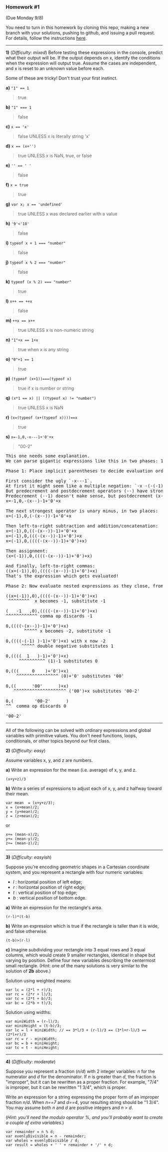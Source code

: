 
### Homework #1
(Due Monday 9/8)

You need to turn in this homework by cloning this repo, making a new branch with your solutions, pushing to github, and issuing a pull request.
For details, follow the instructions [here](http://portlandcodeschool.github.io/jse/2014/05/12/command-line-and-git-slides/#/14).

---

**1)** (_Difficulty: mixed_)
Before testing these expressions in the console, predict what their output will be.  If the output depends on x, identify the conditions when the expression will output true.  Assume the cases are independent, and x is reset to an unknown value before each.

Some of these are tricky!  Don't trust your first instinct.  


**a)** `"1" == 1`
> true

**b)** `"1" === 1`
> false

**c)** `x == 'x'`
> false UNLESS x is literally string 'x'

**d)** `x == (x+'')`
> true UNLESS x is NaN, true, or false

**e)** `'' == ' '`
> false

**f)** `x = true`
> true

**g)** `var x; x == 'undefined'`
> true UNLESS x was declared earlier with a value

**h)** `'9'<'10'`
> false

**i)** `typeof x + 1 === "number"`
> false

**j)** `typeof x % 2 === "number"`
> false

**k)** `typeof (x % 2) === "number"`
> true

**l)** `x++ == ++x`
> false

**m)** `++x == x++`
> true UNLESS x is non-numeric string

**n)** `"1"+x == 1+x`
> true when x is any string

**o)** `"0"+1 == 1`
> true

**p)** `(typeof (x+1))===(typeof x)`	
> true if x is number or string

**q)** `(x*1 == x) || ((typeof x) != "number")`
> true UNLESS x is NaN

**r)** `(x=(typeof (x+(typeof x))))==x`
> true

**s)** `x=-1,0,-x---1+'0'+x`
> "00-2"

<pre>
This one needs some explanation.
We can parse gigantic expressions like this in two phases: 1) parentheses replacement, then 2) evaluation.

Phase 1: Place implicit parentheses to decide evaluation order!

First consider the ugly `-x---1`.
At first it might seem like a multiple negation: `-x -(-(-1)))`.
But predecrement and postdecrement operators (--) have stronger precedence, so look for those first.
Predecrement (--1) doesn't make sense, but postdecrement (x--) does, so start there:
x=-1,0,-(x--)-1+'0'+x

The next strongest operator is unary minus, in two places:
x=(-1),0,(-(x--))-1+'0'+x

Then left-to-right subtraction and addition/concatenation:
x=(-1),0,((-(x--))-1)+'0'+x
x=(-1),0,(((-(x--))-1)+'0')+x
x=(-1),0,((((-(x--))-1)+'0')+x)

Then assignment:
(x=(-1)),0,((((-(x--))-1)+'0')+x)

And finally, left-to-right commas:
((x=(-1)),0),((((-(x--))-1)+'0')+x)
That's the expression which gets evaluated!

Phase 2: Now evaluate nested expressions as they close, from left to right:

((x=(-1)),0),((((-(x--))-1)+'0')+x)
 ^^^^^^^^  x becomes -1, substitute -1

(   -1   ,0),((((-(x--))-1)+'0')+x)
^^^^^^^^^^^^ comma op discards -1

0,((((-(x--))-1)+'0')+x)
       ^^^^^ x becomes -2, substitute -1

0,((((-(-1) )-1)+'0')+x) with x now -2
      ^^^^^ double negative substitutes 1

0,((((  1   )-1)+'0')+x)
     ^^^^^^^^^^ (1)-1 substitutes 0

0,(((     0    )+'0')+x)
    ^^^^^^^^^^^^^^^^ (0)+'0' substitutes '00'

0,((      '00'      )+x)
   ^^^^^^^^^^^^^^^^^^^^ ('00')+x substitutes '00-2'

0,(        '00-2'      )
^^  comma op discards 0

'00-2'
</pre>


---

All of the following can be solved with ordinary expressions and global variables with primitive values.  You don't need functions, loops, conditionals, or other topics beyond our first class.

 **2)** (_Difficulty: easy_)

Assume variables x, y, and z are numbers.

**a)**
Write an expression for the mean (i.e. average) of x, y, and z.
```
(x+y+z)/3
```

**b)**
Write a series of expressions to adjust each of x, y, and z
halfway toward their mean.
```
var mean  = (x+y+z/3);
x = (x+mean)/2;
y = (y+mean)/2;
z = (z+mean)/2;
```
or
```
x+= (mean-x)/2;
y+= (mean-y)/2;
z+= (mean-z)/2;
```

---

**3)** (_Difficulty: easyish_)

Suppose you're encoding geometric shapes in a Cartesian coordinate system, and you represent a rectangle with four numeric variables:

- _l_ : horizontal position of left edge;
- _r_ : horizontal position of right edge;
- _t_ : vertical position of top edge;
- _b_ : vertical position of bottom edge.

**a)**
Write an expression for the rectangle's area.
```
(r-l)*(t-b)
```

**b)**
Write an expression which is true if the rectangle is taller than it is wide, and false otherwise.
```
(t-b)>(r-l)
```

**c)**
Imagine subdividing your rectangle into 3 equal rows and 3 equal columns, which would create 9 smaller rectangles, identical in shape but varying by position.
Define four new variables describing the centermost small rectangle.
(Hint: one of the many solutions is very similar to the solution of **2b** above.)

Solution using weighted means:
```
var lc = (2*l + r)/3;
var rc = (2*r + l)/3;
var tc = (2*t + b)/3;
var bc = (2*b + t)/3;
```
Solution using widths:
```
var miniWidth = (r-l)/3;
var miniHeight = (t-b)/3;
var lc = l + miniWidth; // == 3*l/3 + (r-l)/3 == (3*l+r-l)/3 == (2*l+r)/3
var rc = r - miniWidth;
var bc = b + miniHeight;
var tc = t - miniHeight;
```
---

**4)** (_Difficulty: moderate_)

Suppose you represent a fraction (_n/d_) with 2 integer variables: _n_ for the numerator and _d_ for the denominator.
If _n_ is greater than _d_, the fraction is "improper", but it can be rewritten as a proper fraction.  For example, "7/4" is improper, but it can be rewritten "1 3/4", which is proper.

Write an expression for a string expressing the proper form of an improper fraction _n/d_.  When _n==7_ and _d==4_, your resulting string should be "1 3/4".  You may assume both _n_ and _d_ are positive integers and _n_ > _d_.

(_Hint: you'll need the modulo operator _%_, and you'll probably want to create a couple of extra variables._)
```
var remainder = n % d;
var evenlyDivisible = n - remainder;
var wholes = evenlyDivisible / d;
var result = wholes + ' ' + remainder + '/' + d;
```
